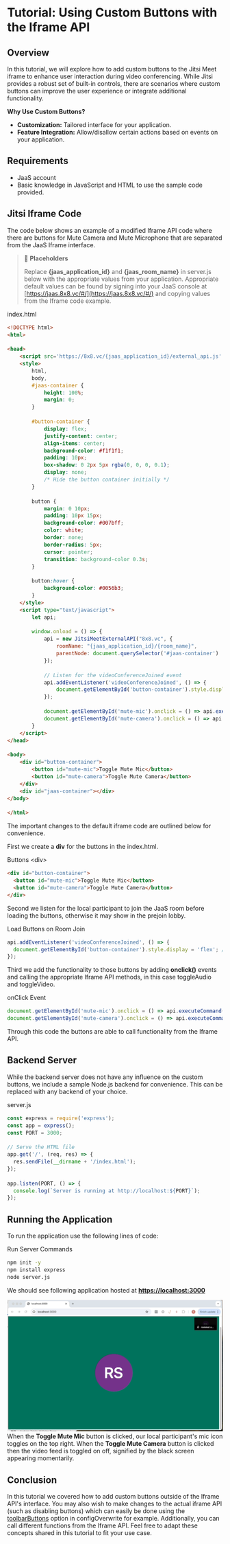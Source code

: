 # Tutorial: Using Custom Buttons with the Iframe API

## Overview

In this tutorial, we will explore how to add custom buttons to the Jitsi Meet iframe to enhance user interaction during video conferencing. While Jitsi provides a robust set of built-in controls, there are scenarios where custom buttons can improve the user experience or integrate additional functionality.

**Why Use Custom Buttons?**

* **Customization:** Tailored interface for your application.
* **Feature Integration:** Allow/disallow certain actions based on events on your application.

## Requirements

* JaaS account
* Basic knowledge in JavaScript and HTML to use the sample code provided.

## Jitsi Iframe Code

The code below shows an example of a modified Iframe API code where there are buttons for Mute Camera and Mute Microphone that are separated from the JaaS Iframe interface.

> 📘 **Placeholders**
>
> Replace **{jaas_application_id}** and **{jaas_room_name}** in server.js below with the appropriate values from your application. Appropriate default values can be found by signing into your JaaS console at [https://jaas.8x8.vc/#/](https://jaas.8x8.vc/#/) and copying values from the Iframe code example.
>
>

index.html

```html
<!DOCTYPE html>
<html>

<head>
    <script src='https://8x8.vc/{jaas_application_id}/external_api.js' async></script>
    <style>
        html,
        body,
        #jaas-container {
            height: 100%;
            margin: 0;
        }

        #button-container {
            display: flex;
            justify-content: center;
            align-items: center;
            background-color: #f1f1f1;
            padding: 10px;
            box-shadow: 0 2px 5px rgba(0, 0, 0, 0.1);
            display: none;
            /* Hide the button container initially */
        }

        button {
            margin: 0 10px;
            padding: 10px 15px;
            background-color: #007bff;
            color: white;
            border: none;
            border-radius: 5px;
            cursor: pointer;
            transition: background-color 0.3s;
        }

        button:hover {
            background-color: #0056b3;
        }
    </style>
    <script type="text/javascript">
        let api;

        window.onload = () => {
            api = new JitsiMeetExternalAPI("8x8.vc", {
                roomName: "{jaas_application_id}/{room_name}",
                parentNode: document.querySelector('#jaas-container')
            });

            // Listen for the videoConferenceJoined event
            api.addEventListener('videoConferenceJoined', () => {
                document.getElementById('button-container').style.display = 'flex'; // Show buttons when local participant joins
            });

            document.getElementById('mute-mic').onclick = () => api.executeCommand('toggleAudio');
            document.getElementById('mute-camera').onclick = () => api.executeCommand('toggleVideo');
        }
    </script>
</head>

<body>
    <div id="button-container">
        <button id="mute-mic">Toggle Mute Mic</button>
        <button id="mute-camera">Toggle Mute Camera</button>
    </div>
    <div id="jaas-container"></div>
</body>

</html>

```

The important changes to the default iframe code are outlined below for convenience.

First we create a **div** for the buttons in the index.html.

Buttons &lt;div&gt;

```html
<div id="button-container">
  <button id="mute-mic">Toggle Mute Mic</button>
  <button id="mute-camera">Toggle Mute Camera</button>
</div>

```

Second we listen for the local participant to join the JaaS room before loading the buttons, otherwise it may show in the prejoin lobby.

Load Buttons on Room Join

```javascript
api.addEventListener('videoConferenceJoined', () => {
  document.getElementById('button-container').style.display = 'flex'; // Show buttons when local participant joins
});

```

Third we add the functionality to those buttons by adding **onclick()** events and calling the appropriate Iframe API methods, in this case toggleAudio and toggleVideo.

onClick Event

```javascript
document.getElementById('mute-mic').onclick = () => api.executeCommand('toggleAudio');
document.getElementById('mute-camera').onclick = () => api.executeCommand('toggleVideo');

```

Through this code the buttons are able to call functionality from the Iframe API.

## Backend Server

While the backend server does not have any influence on the custom buttons, we include a sample Node.js backend for convenience. This can be replaced with any backend of your choice.

server.js

```javascript
const express = require('express');
const app = express();
const PORT = 3000;

// Serve the HTML file
app.get('/', (req, res) => {
  res.sendFile(__dirname + '/index.html');
});

app.listen(PORT, () => {
  console.log(`Server is running at http://localhost:${PORT}`);
});

```

## Running the Application

To run the application use the following lines of code:

Run Server Commands

```bash
npm init -y
npm install express
node server.js

```

We should see following application hosted at **<https://localhost:3000>**

![custom buttons](../images/99dd03d-custom_buttons.gif)
When the **Toggle Mute Mic** button is clicked, our local participant's mic icon toggles on the top right. When the **Toggle Mute Camera** button is clicked then the video feed is toggled on off, signified by the black screen appearing momentarily.

## Conclusion

In this tutorial we covered how to add custom buttons outside of the Iframe API's interface. You may also wish to make changes to the actual iframe API (such as disabling buttons) which can easily be done using the [toolbarButtons](customize-ui-buttons) option in configOverwrite for example. Additionally, you can call different functions from the Iframe API. Feel free to adapt these concepts shared in this tutorial to fit your use case.
